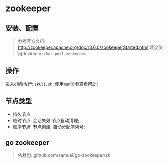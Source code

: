 # zookeeper
## 安装、配置
> 参考官方文档: http://zookeeper.apache.org/doc/r3.6.0/zookeeperStarted.html
建议使用docker: `docker pull zookeeper`

## 操作
进入cli命令行: `zkCli.sh`, 使用`man`命令查看帮助;



## 节点类型
- 持久节点
- 临时节点: 会话失效,节点自动清理;
- 顺序节点: 节点创建, 自动分配序列号;

## go zookeeper
> 依赖包: github.com/samuel/go-zookeeper/zk

